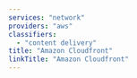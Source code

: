 ```yaml
---
services: "network"
providers: "aws"
classifiers: 
  - "content delivery"
title: "Amazon Cloudfront"
linkTitle: "Amazon Cloudfront"
---
```

